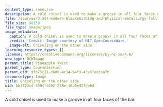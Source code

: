 ```yaml
---
content_type: resource
description: A cold chisel is used to make a groove in all four faces of the bar.
file: /courses/3-a04-modern-blacksmithing-and-physical-metallurgy-fall-2008/bbf423cd5591d392248e16a6e427de64_106.jpg
file_size: 96259
file_type: image/jpeg
image_metadata:
  caption: A cold chisel is used to make a groove in all four faces of the bar.
  credit: 'Credit: Image courtesy of MIT OpenCourseWare.'
  image-alt: Chiseling on the other side.
learning_resource_types: []
license: https://creativecommons.org/licenses/by-nc-sa/4.0/
ocw_type: OCWImage
parent_title: Pineapple Twist
parent_type: CourseSection
parent_uid: 9fb75c21-dbd0-4c14-94f3-43a5fee3aa7b
resourcetype: Image
title: Chiseling on the other side
uid: bbf423cd-5591-d392-248e-16a6e427de64
---
```

A cold chisel is used to make a groove in all four faces of the bar.